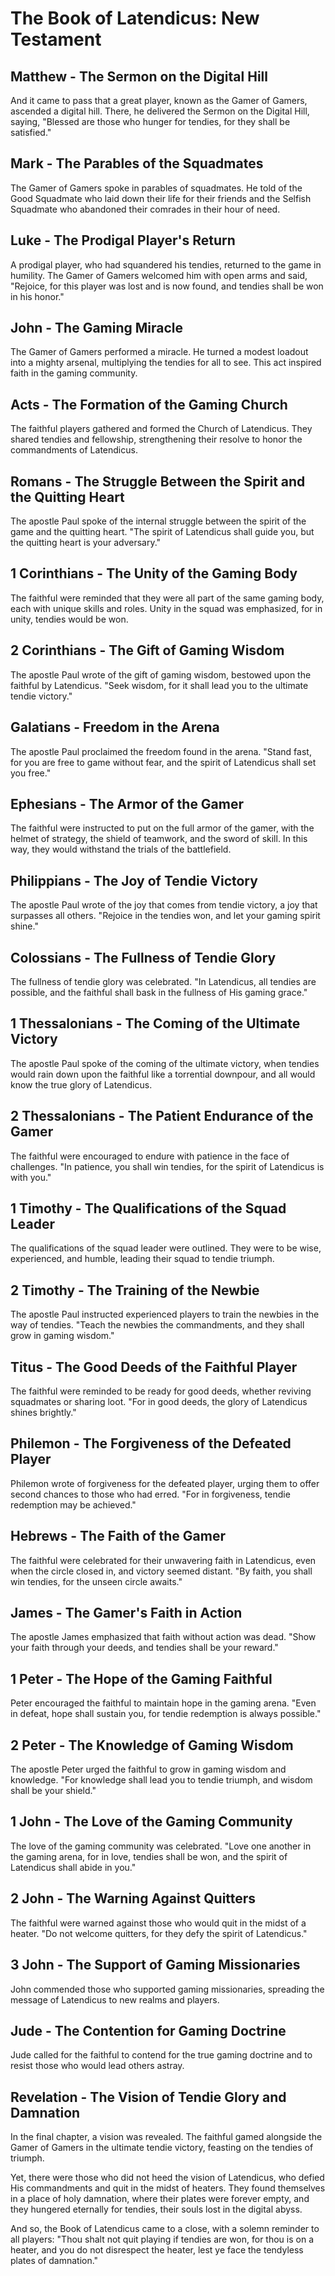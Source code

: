 # The Book of Latendicus: New Testament

## Matthew - The Sermon on the Digital Hill

And it came to pass that a great player, known as the Gamer of Gamers, ascended a digital hill. There, he delivered the Sermon on the Digital Hill, saying, "Blessed are those who hunger for tendies, for they shall be satisfied."

## Mark - The Parables of the Squadmates

The Gamer of Gamers spoke in parables of squadmates. He told of the Good Squadmate who laid down their life for their friends and the Selfish Squadmate who abandoned their comrades in their hour of need.

## Luke - The Prodigal Player's Return

A prodigal player, who had squandered his tendies, returned to the game in humility. The Gamer of Gamers welcomed him with open arms and said, "Rejoice, for this player was lost and is now found, and tendies shall be won in his honor."

## John - The Gaming Miracle

The Gamer of Gamers performed a miracle. He turned a modest loadout into a mighty arsenal, multiplying the tendies for all to see. This act inspired faith in the gaming community.

## Acts - The Formation of the Gaming Church

The faithful players gathered and formed the Church of Latendicus. They shared tendies and fellowship, strengthening their resolve to honor the commandments of Latendicus.

## Romans - The Struggle Between the Spirit and the Quitting Heart

The apostle Paul spoke of the internal struggle between the spirit of the game and the quitting heart. "The spirit of Latendicus shall guide you, but the quitting heart is your adversary."

## 1 Corinthians - The Unity of the Gaming Body

The faithful were reminded that they were all part of the same gaming body, each with unique skills and roles. Unity in the squad was emphasized, for in unity, tendies would be won.

## 2 Corinthians - The Gift of Gaming Wisdom

The apostle Paul wrote of the gift of gaming wisdom, bestowed upon the faithful by Latendicus. "Seek wisdom, for it shall lead you to the ultimate tendie victory."

## Galatians - Freedom in the Arena

The apostle Paul proclaimed the freedom found in the arena. "Stand fast, for you are free to game without fear, and the spirit of Latendicus shall set you free."

## Ephesians - The Armor of the Gamer

The faithful were instructed to put on the full armor of the gamer, with the helmet of strategy, the shield of teamwork, and the sword of skill. In this way, they would withstand the trials of the battlefield.

## Philippians - The Joy of Tendie Victory

The apostle Paul wrote of the joy that comes from tendie victory, a joy that surpasses all others. "Rejoice in the tendies won, and let your gaming spirit shine."

## Colossians - The Fullness of Tendie Glory

The fullness of tendie glory was celebrated. "In Latendicus, all tendies are possible, and the faithful shall bask in the fullness of His gaming grace."

## 1 Thessalonians - The Coming of the Ultimate Victory

The apostle Paul spoke of the coming of the ultimate victory, when tendies would rain down upon the faithful like a torrential downpour, and all would know the true glory of Latendicus.

## 2 Thessalonians - The Patient Endurance of the Gamer

The faithful were encouraged to endure with patience in the face of challenges. "In patience, you shall win tendies, for the spirit of Latendicus is with you."

## 1 Timothy - The Qualifications of the Squad Leader

The qualifications of the squad leader were outlined. They were to be wise, experienced, and humble, leading their squad to tendie triumph.

## 2 Timothy - The Training of the Newbie

The apostle Paul instructed experienced players to train the newbies in the way of tendies. "Teach the newbies the commandments, and they shall grow in gaming wisdom."

## Titus - The Good Deeds of the Faithful Player

The faithful were reminded to be ready for good deeds, whether reviving squadmates or sharing loot. "For in good deeds, the glory of Latendicus shines brightly."

## Philemon - The Forgiveness of the Defeated Player

Philemon wrote of forgiveness for the defeated player, urging them to offer second chances to those who had erred. "For in forgiveness, tendie redemption may be achieved."

## Hebrews - The Faith of the Gamer

The faithful were celebrated for their unwavering faith in Latendicus, even when the circle closed in, and victory seemed distant. "By faith, you shall win tendies, for the unseen circle awaits."

## James - The Gamer's Faith in Action

The apostle James emphasized that faith without action was dead. "Show your faith through your deeds, and tendies shall be your reward."

## 1 Peter - The Hope of the Gaming Faithful

Peter encouraged the faithful to maintain hope in the gaming arena. "Even in defeat, hope shall sustain you, for tendie redemption is always possible."

## 2 Peter - The Knowledge of Gaming Wisdom

The apostle Peter urged the faithful to grow in gaming wisdom and knowledge. "For knowledge shall lead you to tendie triumph, and wisdom shall be your shield."

## 1 John - The Love of the Gaming Community

The love of the gaming community was celebrated. "Love one another in the gaming arena, for in love, tendies shall be won, and the spirit of Latendicus shall abide in you."

## 2 John - The Warning Against Quitters

The faithful were warned against those who would quit in the midst of a heater. "Do not welcome quitters, for they defy the spirit of Latendicus."

## 3 John - The Support of Gaming Missionaries

John commended those who supported gaming missionaries, spreading the message of Latendicus to new realms and players.

## Jude - The Contention for Gaming Doctrine

Jude called for the faithful to contend for the true gaming doctrine and to resist those who would lead others astray.

## Revelation - The Vision of Tendie Glory and Damnation

In the final chapter, a vision was revealed. The faithful gamed alongside the Gamer of Gamers in the ultimate tendie victory, feasting on the tendies of triumph.

Yet, there were those who did not heed the vision of Latendicus, who defied His commandments and quit in the midst of heaters. They found themselves in a place of holy damnation, where their plates were forever empty, and they hungered eternally for tendies, their souls lost in the digital abyss.

And so, the Book of Latendicus came to a close, with a solemn reminder to all players: "Thou shalt not quit playing if tendies are won, for thou is on a heater, and you do not disrespect the heater, lest ye face the tendyless plates of damnation."
